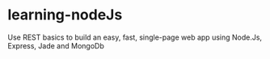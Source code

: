 # learning-nodeJs
Use REST basics to build an easy, fast, single-page web app using Node.Js, Express, Jade and MongoDb
